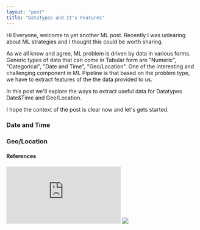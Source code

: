 ```yaml
---
layout: "post"
title: "DataTypes and It's Features"
---
```


Hi Everyone, welcome to yet another ML post. Recently I was unlearing about ML strategies and I thought this could be worth sharing.

As we all know and agree, ML problem is driven by data in various forms. Generic types of data that can come in Tabular form are "Numeric", "Categorical", "Date and Time", "Geo/Location". One of the interesting and challenging component in ML Pipeline is that based on the problem type, we have to extract features of the the data provided to us. 

In this post we'll explore the ways to extract useful data for Datatypes Date&Time and Geo/Location.

I hope the context of the post is clear now and let's gets started.

### Date and Time

### Geo/Location



#### References
![](https://github.com/abhishekkrthakur/approachingalmost/blob/master/AAAMLP.pdf)
![](https://geopy.readthedocs.io/en/stable/#module-geopy.distance)
